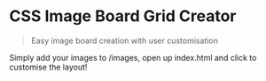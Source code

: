 # CSS Image Board Grid Creator

> Easy image board creation with user customisation

Simply add your images to /images, open up index.html and click to customise the layout!